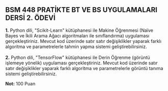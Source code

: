 ## BSM 448  PRATİKTE BT VE BS UYGULAMALARI DERSİ 2. ÖDEVİ

<b>1.</b> Python dili, "Scikit-Learn" kütüphanesi ile Makine Öğrenmesi (Naïve Bayes ve İkili Arama Ağacı algoritmaları ile sınıflandırma) uygulaması gerçekleştiriniz. Mevcut kod üzerinde satır satır değişiklikler yaparak farklı algoritma ve parametrelerle tahmin yapma sistemi geliştirebilirsiniz.<br /><br />
<b>2.</b> Python dili, "TensorFlow" kütüphanesi ile Derin Öğrenme (görüntü işlemeye yönelik) uygulaması gerçekleştiriniz. Mevcut kod üzerinde satır satır değişiklikler yaparak farklı algoritma ve parametrelerle görüntü tanıma sistemi geliştirebilirsiniz.
<br />

<b>Not:</b> 100 Puan
